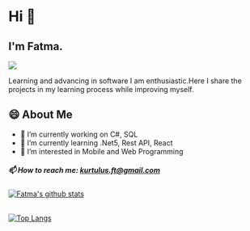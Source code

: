 # Hi 👋

## I'm Fatma. 

![](https://komarev.com/ghpvc/?username=fatmakurtulus&color=green)

 Learning and advancing in software I am enthusiastic.Here I share the projects in my learning process while improving myself.
 
 ## 😄 About Me
 
- 🔭 I’m currently working on C#, SQL 
- 🌱 I’m currently learning .Net5, Rest API, React
- 👀 I’m interested in Mobile and Web Programming

##### 📫 How to reach me: kurtulus.ft@gmail.com

<!--
**fatmakurtulus/fatmakurtulus** is a ✨ _special_ ✨ repository because its `README.md` (this file) appears on your GitHub profile.

Here are some ideas to get you started:

- 🔭 I’m currently working on ...
- 🌱 I’m currently learning ...
- 👯 I’m looking to collaborate on ...
- 🤔 I’m looking for help with ...
- 💬 Ask me about ...
- 📫 How to reach me: ...
- 😄 Pronouns: ...
- ⚡ Fun fact: ...
-->


[![Fatma's github stats](https://github-readme-stats.vercel.app/api?username=fatmakurtulus&show_icons=true&theme=radical)](https://github.com/fatmakurtulus/github-readme-stats&show_icons=true&theme=radical) 

<br>[![Top Langs](https://github-readme-stats.vercel.app/api/top-langs/?username=fatmakurtulus&show_icons=true&theme=radical)](https://github.com/fatmakurtulus/github-readme-stats&show_icons=true&theme=radical)
